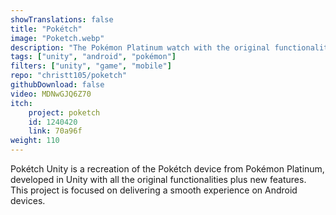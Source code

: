 ```yaml
---
showTranslations: false
title: "Pokétch"
image: "Poketch.webp"
description: "The Pokémon Platinum watch with the original functionalities and new ones for Android"
tags: ["unity", "android", "pokémon"]
filters: ["unity", "game", "mobile"]
repo: "christt105/poketch"
githubDownload: false
video: MDNwGJQ6Z70
itch:
    project: poketch
    id: 1240420
    link: 70a96f
weight: 110
---
```

Pokétch Unity is a recreation of the Pokétch device from Pokémon Platinum, developed in Unity with all the original functionalities plus new features. This project is focused on delivering a smooth experience on Android devices.
